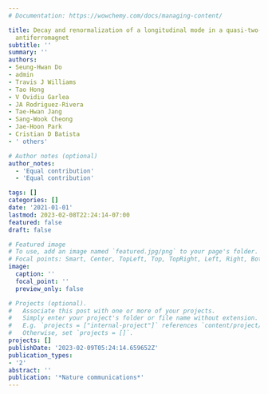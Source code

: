 ```yaml
---
# Documentation: https://wowchemy.com/docs/managing-content/

title: Decay and renormalization of a longitudinal mode in a quasi-two-dimensional
  antiferromagnet
subtitle: ''
summary: ''
authors:
- Seung-Hwan Do
- admin
- Travis J Williams
- Tao Hong
- V Ovidiu Garlea
- JA Rodriguez-Rivera
- Tae-Hwan Jang
- Sang-Wook Cheong
- Jae-Hoon Park
- Cristian D Batista
- ' others'

# Author notes (optional)
author_notes:
  - 'Equal contribution'
  - 'Equal contribution'

tags: []
categories: []
date: '2021-01-01'
lastmod: 2023-02-08T22:24:14-07:00
featured: false
draft: false

# Featured image
# To use, add an image named `featured.jpg/png` to your page's folder.
# Focal points: Smart, Center, TopLeft, Top, TopRight, Left, Right, BottomLeft, Bottom, BottomRight.
image:
  caption: ''
  focal_point: ''
  preview_only: false

# Projects (optional).
#   Associate this post with one or more of your projects.
#   Simply enter your project's folder or file name without extension.
#   E.g. `projects = ["internal-project"]` references `content/project/deep-learning/index.md`.
#   Otherwise, set `projects = []`.
projects: []
publishDate: '2023-02-09T05:24:14.659652Z'
publication_types:
- '2'
abstract: ''
publication: '*Nature communications*'
---
```

